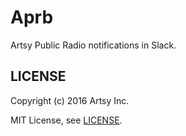 # Aprb

Artsy Public Radio notifications in Slack.

## LICENSE

Copyright (c) 2016 Artsy Inc.

MIT License, see [LICENSE](LICENSE).
